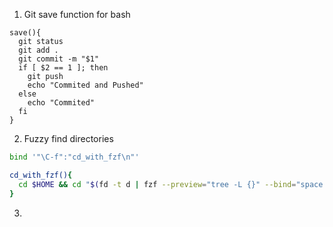 1) Git save function for bash

```
save(){
  git status
  git add .
  git commit -m "$1"
  if [ $2 == 1 ]; then
    git push
    echo "Commited and Pushed"
  else
    echo "Commited"
  fi
}
```

2) Fuzzy find directories
```bash
bind '"\C-f":"cd_with_fzf\n"'

cd_with_fzf(){
  cd $HOME && cd "$(fd -t d | fzf --preview="tree -L {}" --bind="space:toggle-preview" --preview-window=:hidden)" && echo "$PWD" && tree -L 2
}
```

3) 